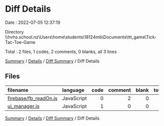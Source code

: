# Diff Details

Date : 2022-07-05 12:37:19

Directory \\\\hvhs.school.nz\\Users\\home\\students\\18124mb\\Documents\\ttt_game\\Tick-Tac-Toe-Game

Total : 2 files,  1 codes, 2 comments, 0 blanks, all 3 lines

[Summary](results.md) / [Details](details.md) / [Diff Summary](diff.md) / Diff Details

## Files
| filename | language | code | comment | blank | total |
| :--- | :--- | ---: | ---: | ---: | ---: |
| [firebase/fb_readOn.js](/firebase/fb_readOn.js) | JavaScript | 0 | 2 | 0 | 2 |
| [ui_manager.js](/ui_manager.js) | JavaScript | 1 | 0 | 0 | 1 |

[Summary](results.md) / [Details](details.md) / [Diff Summary](diff.md) / Diff Details